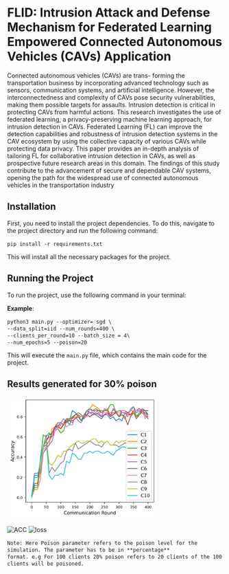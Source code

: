 # FLID: Intrusion Attack and Defense Mechanism for Federated Learning Empowered Connected Autonomous Vehicles (CAVs) Application

Connected autonomous vehicles (CAVs) are trans-
forming the transportation business by incorporating advanced
technology such as sensors, communication systems, and artificial
intelligence. However, the interconnectedness and complexity
of CAVs pose security vulnerabilities, making them possible
targets for assaults. Intrusion detection is critical in protecting
CAVs from harmful actions. This research investigates the use
of federated learning, a privacy-preserving machine learning
approach, for intrusion detection in CAVs. Federated Learning
(FL) can improve the detection capabilities and robustness of
intrusion detection systems in the CAV ecosystem by using the
collective capacity of various CAVs while protecting data privacy.
This paper provides an in-depth analysis of tailoring FL for
collaborative intrusion detection in CAVs, as well as prospective
future research areas in this domain. The findings of this study
contribute to the advancement of secure and dependable CAV
systems, opening the path for the widespread use of connected
autonomous vehicles in the transportation industry

## Installation

First, you need to install the project dependencies. To do this, navigate to the project directory and run the following command:

```
pip install -r requirements.txt
```

This will install all the necessary packages for the project.

## Running the Project

To run the project, use the following command in your terminal:

**Example**: 
```
python3 main.py --optimizer= sgd \
--data_split=iid --num_rounds=400 \
--clients_per_round=10 --batch_size = 4\
--num_epochs=5 --poison=20
```

This will execute the `main.py` file, which contains the main code for the project. 

## Results generated for 30% poison
<img src="acc.png" width="350">

![ACC](acc.png|width=100) ![loss](loss.png|width=100)

```
Note: Here Poison parameter refers to the poison level for the simulation. The parameter has to be in **percentage**
format. e.g For 100 clients 20% poison refers to 20 clients of the 100 clients will be poisoned. 
```
